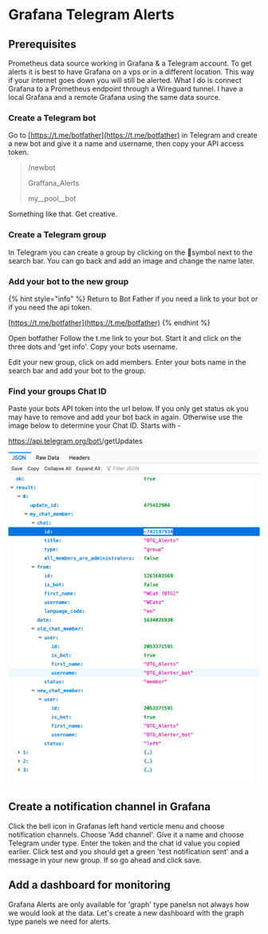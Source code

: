 # Grafana Telegram Alerts

## Prerequisites&#x20;

Prometheus data source working in Grafana & a Telegram account. To get alerts it is best to have Grafana on a vps or in a different location. This way if your internet goes down you will still be alerted. What I do is connect Grafana to a Prometheus endpoint through a Wireguard tunnel. I have a local Grafana and a remote Grafana using the same data source.

### Create a Telegram bot

Go to [https://t.me/botfather](https://t.me/botfather) in Telegram and create a new bot and give it a name and username, then copy your API access token.

> /newbot
>
> Graffana\_Alerts
>
> my\__pool\__bot

Something like that. Get creative.

### Create a Telegram group

In Telegram you can create a group by clicking on the :pencil:symbol next to the search bar. You can go back and add an image and change the name later.

### Add your bot to the new group

{% hint style="info" %}
Return to Bot Father if you need a link to your bot or if you need the api token.

[https://t.me/botfather](https://t.me/botfather)
{% endhint %}

Open botfather Follow the t.me link to your bot. Start it and click on the three dots and 'get info'. Copy your bots username.

Edit your new group, click on add members. Enter your bots name in the search bar and add your bot to the group.

### Find your groups Chat ID

Paste your bots API token into the url below. If you only get status ok you may have to remove and add your bot back in again. Otherwise use the image below to determine your Chat ID. Starts with -

https://api.telegram.org/bot\<YOUR BOT API TOKEN>/getUpdates

![ID will start with a - sign like above](<.gitbook/assets/Screen Shot 2021-10-21 at 11.06.02 AM.png>)

## Create a notification channel in Grafana

Click the bell icon in Grafanas left hand verticle menu and choose notification channels. Choose 'Add channel'. Give it a name and choose Telegram under type. Enter the token and the chat id value you copied earlier. Click test and you should get a green 'test notification sent' and a message in your new group. If so go ahead and click save.

## Add a dashboard for monitoring

Grafana Alerts are only available for 'graph' type panelsn not always how we would look at the data. Let's create a new dashboard with the graph type panels we need for alerts.
